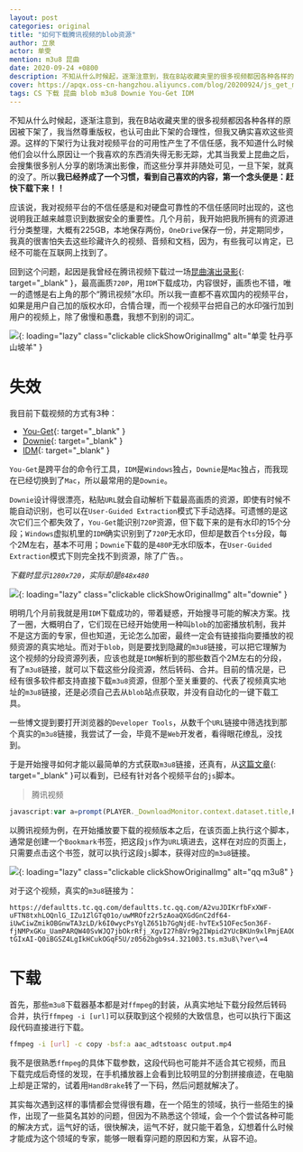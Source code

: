 ```yaml
---
layout: post
categories: original
title: "如何下载腾讯视频的blob资源"
author: 立泉
actor: 单雯
mention: m3u8 昆曲
date: 2020-09-24 +0800
description: 不知从什么时候起，逐渐注意到，我在B站收藏夹里的很多视频都因各种各样的原因被下架了，我当然尊重版权，也认可由此下架的合理性，但我又确实喜欢这些资源。这样的下架行为让我对视频平台的可用性产生了不信任感，我不知道什么时候他们会以什么原因让一个我喜欢的东西消失得无影无踪，尤其当我爱上昆曲之后，会搜集很多别人分享的剧场演出影像，而这些分享并非随处可见，一旦下架，就真的没了。
cover: https://apqx.oss-cn-hangzhou.aliyuncs.com/blog/20200924/js_get_m3u8_tengxun.jpg
tags: CS 下载 昆曲 blob m3u8 Downie You-Get IDM
---
```


不知从什么时候起，逐渐注意到，我在B站收藏夹里的很多视频都因各种各样的原因被下架了，我当然尊重版权，也认可由此下架的合理性，但我又确实喜欢这些资源。这样的下架行为让我对视频平台的可用性产生了不信任感，我不知道什么时候他们会以什么原因让一个我喜欢的东西消失得无影无踪，尤其当我爱上昆曲之后，会搜集很多别人分享的剧场演出影像，而这些分享并非随处可见，一旦下架，就真的没了。所以**我已经养成了一个习惯，看到自己喜欢的内容，第一个念头便是：赶快下载下来！！**

应该说，我对视频平台的不信任感是和对硬盘可靠性的不信任感同时出现的，这也说明我正越来越意识到数据安全的重要性。几个月前，我开始把我所拥有的资源进行分类整理，大概有225GB，本地保存两份，`OneDrive`保存一份，并定期同步，我真的很害怕失去这些珍藏许久的视频、音频和文档，因为，有些我可以肯定，已经不可能在互联网上找到了。

回到这个问题，起因是我曾经在腾讯视频下载过一场[昆曲演出录影](https://v.qq.com/x/page/z0562bgb9s4.html){: target="_blank" }，最高画质`720P`，用`IDM`下载成功，内容很好，画质也不错，唯一的遗憾是右上角的那个“腾讯视频”水印。所以我一直都不喜欢国内的视频平台，如果是用户自己加的版权水印，合情合理，而一个视频平台把自己的水印强行加到用户的视频上，除了傲慢和愚蠢，我想不到别的词汇。

![](https://apqx.oss-cn-hangzhou.aliyuncs.com/blog/20200924/mudanting_with_logo.jpg){: loading="lazy" class="clickable clickShowOriginalImg" alt="单雯 牡丹亭 山坡羊" }

# 失效

我目前下载视频的方式有3种：

* [You-Get](https://you-get.org){: target="_blank" }
* [Downie](https://software.charliemonroe.net/downie/){: target="_blank" }
* [IDM](https://www.internetdownloadmanager.com){: target="_blank" }

`You-Get`是跨平台的命令行工具，`IDM`是`Windows`独占，`Downie`是`Mac`独占，而我现在已经切换到了`Mac`，所以最常用的是`Downie`。

`Downie`设计得很漂亮，粘贴`URL`就会自动解析下载最高画质的资源，即使有时候不能自动识别，也可以在`User-Guided Extraction`模式下手动选择。可遗憾的是这次它们三个都失效了，`You-Get`能识别`720P`资源，但下载下来的是有水印的15个分段；`Windows`虚拟机里的`IDM`确实识别到了`720P`无水印，但却是数百个`ts`分段，每个2M左右，基本不可用；`Downie`下载的是`480P`无水印版本，在`User-Guided Extraction`模式下则完全找不到资源，除了广告。。

*下载时显示`1280x720`，实际却是`848x480`*

![](https://apqx.oss-cn-hangzhou.aliyuncs.com/blog/20200924/downie_mudanting.webp){: loading="lazy" class="clickable clickShowOriginalImg" alt="downie" }

明明几个月前我就是用`IDM`下载成功的，带着疑惑，开始搜寻可能的解决方案。找了一圈，大概明白了，它们现在已经开始使用一种叫`blob`的加密播放机制，我并不是这方面的专家，但也知道，无论怎么加密，最终一定会有链接指向要播放的视频资源的真实地址。而对于`blob`，则是要找到隐藏的`m3u8`链接，可以把它理解为这个视频的分段资源列表，应该也就是`IDM`解析到的那些数百个2M左右的分段，有了`m3u8`链接，就可以下载这些分段资源，然后转码、合并。目前的情况是，已经有很多软件都支持直接下载`m3u8`资源，但那个至关重要的、代表了视频真实地址的`m3u8`链接，还是必须自己去从`blob`站点获取，并没有自动化的一键下载工具。

一些博文提到要打开浏览器的`Developer Tools`，从数千个`URL`链接中筛选找到那个真实的`m3u8`链接，我尝试了一会，毕竟不是`Web`开发者，看得眼花缭乱，没找到。

于是开始搜寻如何才能以最简单的方式获取`m3u8`链接，还真有，从[这篇文章](https://www.jokerps.com/?p=4451){: target="_blank" }可以看到，已经有针对各个视频平台的`js`脚本。

> 腾讯视频

```js
javascript:var a=prompt(PLAYER._DownloadMonitor.context.dataset.title,PLAYER._DownloadMonitor.context.dataset.ckc?PLAYER._DownloadMonitor.context.dataset.currentVideoUrl:PLAYER._DownloadMonitor.context.dataset.currentVideoUrl.replace(/:.*qq.com/g,"://defaultts.tc.qq.com/defaultts.tc.qq.com"));
```

以腾讯视频为例，在开始播放要下载的视频版本之后，在该页面上执行这个脚本，通常是创建一个`Bookmark`书签，把这段`js`作为`URL`填进去，这样在对应的页面上，只需要点击这个书签，就可以执行这段`js`脚本，获得对应的`m3u8`链接。

![](https://apqx.oss-cn-hangzhou.aliyuncs.com/blog/20200924/js_get_m3u8_tengxun.jpg){: loading="lazy" class="clickable clickShowOriginalImg" alt="qq m3u8" }

对于这个视频，真实的`m3u8`链接为：

```http
https://defaultts.tc.qq.com/defaultts.tc.qq.com/A2vuJDIKrfbFxXWF-uFTN8txhLOQnlG_IZu1ZlGTq01o/uwMROfz2r5zAoaQXGdGnC2df64-iUwCiwZmikOBGnwTA3zLD/k6I0wycPsYglZ651b7GgNjdE-hvTEx51OFec5on36F-fjNMPxGKu_UamPARQW40SvWJQ7jbOkrRfj_XgvI27hBVr9g2IWpid2YUcBKUn9xlPmjEAOOhAO8RRj3awkJ4YzVYFWneDhRE0z-tGIxAI-Q0iBGSZ4LgIkHCukOGqF5U/z0562bgb9s4.321003.ts.m3u8\?ver\=4
```

# 下载

首先，那些`m3u8`下载器基本都是对`ffmpeg`的封装，从真实地址下载分段然后转码合并，执行`ffmpeg -i [url]`可以获取到这个视频的大致信息，也可以执行下面这段代码直接进行下载。

```sh
ffmpeg -i [url] -c copy -bsf:a aac_adtstoasc output.mp4
```

我不是很熟悉`ffmpeg`的具体下载参数，这段代码也可能并不适合其它视频，而且下载完成后奇怪的发现，在手机播放器上会看到比较明显的分割拼接痕迹，在电脑上却是正常的，试着用`HandBrake`转了一下码，然后问题就解决了。

其实每次遇到这样的事情都会觉得很有趣，在一个陌生的领域，执行一些陌生的操作，出现了一些莫名其妙的问题，但因为不熟悉这个领域，会一个个尝试各种可能的解决方式，运气好的话，很快解决，运气不好，就只能干着急，幻想着什么时候才能成为这个领域的专家，能够一眼看穿问题的原因和方案，从容不迫。